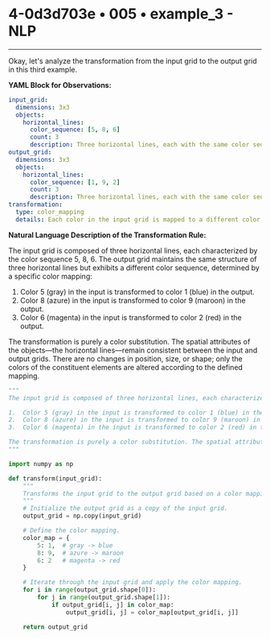 # 4-0d3d703e • 005 • example_3 - NLP

---
Okay, let's analyze the transformation from the input grid to the output grid in this third example.

**YAML Block for Observations:**

```yaml
input_grid:
  dimensions: 3x3
  objects:
    horizontal_lines:
      color_sequence: [5, 8, 6]
      count: 3
      description: Three horizontal lines, each with the same color sequence (5, 8, 6).
output_grid:
  dimensions: 3x3
  objects:
    horizontal_lines:
      color_sequence: [1, 9, 2]
      count: 3
      description: Three horizontal lines, each with the same color sequence (1, 9, 2).
transformation:
  type: color_mapping
  details: Each color in the input grid is mapped to a different color in the output grid. The spatial arrangement remains identical.
```

**Natural Language Description of the Transformation Rule:**

The input grid is composed of three horizontal lines, each characterized by the color sequence 5, 8, 6. The output grid maintains the same structure of three horizontal lines but exhibits a different color sequence, determined by a specific color mapping:

1.  Color 5 (gray) in the input is transformed to color 1 (blue) in the output.
2.  Color 8 (azure) in the input is transformed to color 9 (maroon) in the output.
3.  Color 6 (magenta) in the input is transformed to color 2 (red) in the output.

The transformation is purely a color substitution. The spatial attributes of the objects—the horizontal lines—remain consistent between the input and output grids. There are no changes in position, size, or shape; only the colors of the constituent elements are altered according to the defined mapping.

```python
"""
The input grid is composed of three horizontal lines, each characterized by the color sequence 5, 8, 6. The output grid maintains the same structure of three horizontal lines but exhibits a different color sequence, determined by a specific color mapping:

1.  Color 5 (gray) in the input is transformed to color 1 (blue) in the output.
2.  Color 8 (azure) in the input is transformed to color 9 (maroon) in the output.
3.  Color 6 (magenta) in the input is transformed to color 2 (red) in the output.

The transformation is purely a color substitution. The spatial attributes of the objects—the horizontal lines—remain consistent between the input and output grids. There are no changes in position, size, or shape; only the colors of the constituent elements are altered according to the defined mapping.
"""

import numpy as np

def transform(input_grid):
    """
    Transforms the input grid to the output grid based on a color mapping.
    """
    # Initialize the output grid as a copy of the input grid.
    output_grid = np.copy(input_grid)

    # Define the color mapping.
    color_map = {
        5: 1,  # gray -> blue
        8: 9,  # azure -> maroon
        6: 2   # magenta -> red
    }

    # Iterate through the input grid and apply the color mapping.
    for i in range(output_grid.shape[0]):
        for j in range(output_grid.shape[1]):
            if output_grid[i, j] in color_map:
                output_grid[i, j] = color_map[output_grid[i, j]]

    return output_grid
```

